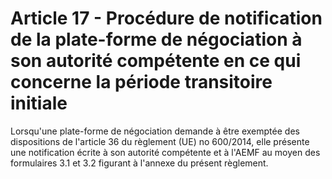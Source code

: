 # Article 17 - Procédure de notification de la plate-forme de négociation à son autorité compétente en ce qui concerne la période transitoire initiale


Lorsqu'une plate-forme de négociation demande à être exemptée des dispositions de l'article 36 du règlement (UE) no 600/2014, elle présente une notification écrite à son autorité compétente et à l'AEMF au moyen des formulaires 3.1 et 3.2 figurant à l'annexe du présent règlement.
